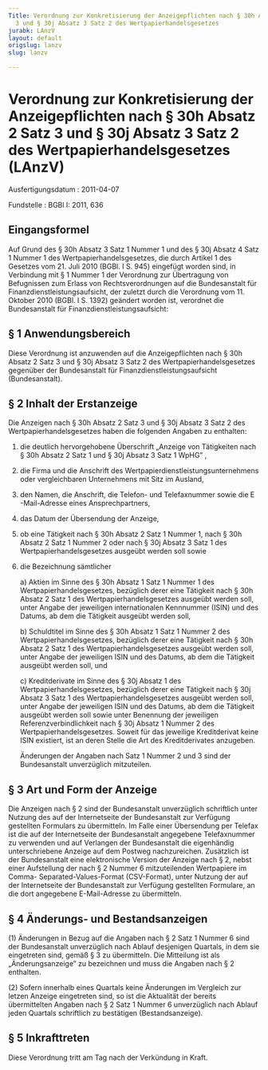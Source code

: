 ```yaml
---
Title: Verordnung zur Konkretisierung der Anzeigepflichten nach § 30h Absatz 2 Satz
  3 und § 30j Absatz 3 Satz 2 des Wertpapierhandelsgesetzes
jurabk: LAnzV
layout: default
origslug: lanzv
slug: lanzv

---
```


# Verordnung zur Konkretisierung der Anzeigepflichten nach § 30h Absatz 2 Satz 3 und § 30j Absatz 3 Satz 2 des Wertpapierhandelsgesetzes (LAnzV)

Ausfertigungsdatum
:   2011-04-07

Fundstelle
:   BGBl I: 2011, 636


## Eingangsformel

Auf Grund des § 30h Absatz 3 Satz 1 Nummer 1 und des § 30j Absatz 4
Satz 1 Nummer 1 des Wertpapierhandelsgesetzes, die durch Artikel 1 des
Gesetzes vom 21. Juli 2010 (BGBl. I S. 945) eingefügt worden sind, in
Verbindung mit § 1 Nummer 1 der Verordnung zur Übertragung von
Befugnissen zum Erlass von Rechtsverordnungen auf die Bundesanstalt
für Finanzdienstleistungsaufsicht, der zuletzt durch die Verordnung
vom 11. Oktober 2010 (BGBl. I S. 1392) geändert worden ist, verordnet
die Bundesanstalt für Finanzdienstleistungsaufsicht:


## § 1 Anwendungsbereich

Diese Verordnung ist anzuwenden auf die Anzeigepflichten nach § 30h
Absatz 2 Satz 3 und § 30j Absatz 3 Satz 2 des
Wertpapierhandelsgesetzes gegenüber der Bundesanstalt für
Finanzdienstleistungsaufsicht (Bundesanstalt).


## § 2 Inhalt der Erstanzeige

Die Anzeigen nach § 30h Absatz 2 Satz 3 und § 30j Absatz 3 Satz 2 des
Wertpapierhandelsgesetzes haben die folgenden Angaben zu enthalten:

1.  die deutlich hervorgehobene Überschrift „Anzeige von Tätigkeiten nach
    § 30h Absatz 2 Satz 1 und § 30j Absatz 3 Satz 1 WpHG” ,


2.  die Firma und die Anschrift des Wertpapierdienstleistungsunternehmens
    oder vergleichbaren Unternehmens mit Sitz im Ausland,


3.  den Namen, die Anschrift, die Telefon- und Telefaxnummer sowie die E
    -Mail-Adresse eines Ansprechpartners,


4.  das Datum der Übersendung der Anzeige,


5.  ob eine Tätigkeit nach § 30h Absatz 2 Satz 1 Nummer 1, nach § 30h
    Absatz 2 Satz 1 Nummer 2 oder nach § 30j Absatz 3 Satz 1 des
    Wertpapierhandelsgesetzes ausgeübt werden soll sowie


6.  die Bezeichnung sämtlicher

    a)  Aktien im Sinne des § 30h Absatz 1 Satz 1 Nummer 1 des
        Wertpapierhandelsgesetzes, bezüglich derer eine Tätigkeit nach § 30h
        Absatz 2 Satz 1 des Wertpapierhandelsgesetzes ausgeübt werden soll,
        unter Angabe der jeweiligen internationalen Kennnummer (ISIN) und des
        Datums, ab dem die Tätigkeit ausgeübt werden soll,


    b)  Schuldtitel im Sinne des § 30h Absatz 1 Satz 1 Nummer 2 des
        Wertpapierhandelsgesetzes, bezüglich derer eine Tätigkeit nach § 30h
        Absatz 2 Satz 1 des Wertpapierhandelsgesetzes ausgeübt werden soll,
        unter Angabe der jeweiligen ISIN und des Datums, ab dem die Tätigkeit
        ausgeübt werden soll, und


    c)  Kreditderivate im Sinne des § 30j Absatz 1 des
        Wertpapierhandelsgesetzes, bezüglich derer eine Tätigkeit nach § 30j
        Absatz 3 Satz 1 des Wertpapierhandelsgesetzes ausgeübt werden soll,
        unter Angabe der jeweiligen ISIN und des Datums, ab dem die Tätigkeit
        ausgeübt werden soll sowie unter Benennung der jeweiligen
        Referenzverbindlichkeit nach § 30j Absatz 1 Nummer 2 des
        Wertpapierhandelsgesetzes. Soweit für das jeweilige Kreditderivat
        keine ISIN existiert, ist an deren Stelle die Art des Kreditderivates
        anzugeben.



    Änderungen der Angaben nach Satz 1 Nummer 2 und 3 sind der
    Bundesanstalt unverzüglich mitzuteilen.





## § 3 Art und Form der Anzeige

Die Anzeigen nach § 2 sind der Bundesanstalt unverzüglich schriftlich
unter Nutzung des auf der Internetseite der Bundesanstalt zur
Verfügung gestellten Formulars zu übermitteln. Im Falle einer
Übersendung per Telefax ist die auf der Internetseite der
Bundesanstalt angegebene Telefaxnummer zu verwenden und auf Verlangen
der Bundesanstalt die eigenhändig unterschriebene Anzeige auf dem
Postweg nachzureichen. Zusätzlich ist der Bundesanstalt eine
elektronische Version der Anzeige nach § 2, nebst einer Aufstellung
der nach
§ 2 Nummer 6              mitzuteilenden Wertpapiere im Comma-
Separated-Values-Format (CSV-Format), unter Nutzung der auf der
Internetseite der Bundesanstalt zur Verfügung gestellten Formulare, an
die dort angegebene E-Mail-Adresse zu übermitteln.


## § 4 Änderungs- und Bestandsanzeigen

(1) Änderungen in Bezug auf die Angaben nach § 2 Satz 1 Nummer 6 sind
der Bundesanstalt unverzüglich nach Ablauf desjenigen Quartals, in dem
sie eingetreten sind, gemäß § 3 zu übermitteln. Die Mitteilung ist als
„Änderungsanzeige” zu bezeichnen und muss die Angaben nach § 2
enthalten.

(2) Sofern innerhalb eines Quartals keine Änderungen im Vergleich zur
letzen Anzeige eingetreten sind, so ist die Aktualität der bereits
übermittelten Angaben nach § 2 Satz 1 Nummer 6 unverzüglich nach
Ablauf jeden Quartals schriftlich zu bestätigen (Bestandsanzeige).


## § 5 Inkrafttreten

Diese Verordnung tritt am Tag nach der Verkündung in Kraft.

